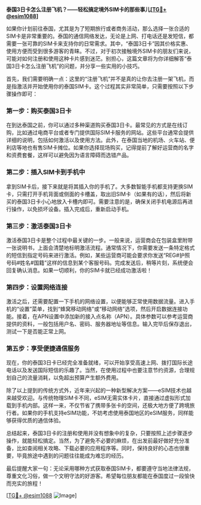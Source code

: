 **泰国3日卡怎么注册飞机？——轻松搞定境外SIM卡的那些事儿[[TG💪+ @esim1088](https://t.me/s/esim1088)]**

如果你计划前往泰国，尤其是为了短期旅行或者商务活动，那么选择一张合适的SIM卡是非常重要的。泰国的通信网络发达，无论是上网、打电话还是发短信，都需要一张可靠的SIM卡来支持你的日常需求。其中，“泰国3日卡”因其价格实惠、使用方便而受到很多游客的青睐。不过，对于初次接触境外SIM卡的朋友们来说，可能对如何注册和使用这种卡片感到迷茫。别担心，这篇文章将为你详细解答“泰国3日卡怎么注册飞机”的问题，并分享一些实用的小技巧。

首先，我们需要明确一点：这里的“注册飞机”并不是真的让你去注册一架飞机，而是指激活并开始使用你的泰国SIM卡。这个过程其实非常简单，只需要按照以下步骤操作即可：

### 第一步：购买泰国3日卡

在到达泰国之前，你可以通过多种渠道购买泰国3日卡。最常见的方式是在线订购，比如通过电商平台或者专门提供国际SIM卡服务的网站。这些平台通常会提供详细的说明，包括如何激活以及使用方法。此外，在泰国当地的机场、火车站、便利店等地也有售SIM卡摊位。如果你选择现场购买，记得提前了解好运营商的名字和资费套餐，这样可以避免因为语言障碍而选错产品。

### 第二步：插入SIM卡到手机中

拿到SIM卡后，接下来就是将其插入你的手机了。大多数智能手机都支持更换SIM卡，只需打开手机背面或侧面的卡槽盖，取出旧SIM卡（如果有的话），然后将新买的泰国3日卡小心地放入卡槽内即可。需要注意的是，确保关闭手机电源后再进行操作，以免损坏设备。插入完成后，重新启动手机。

### 第三步：激活泰国3日卡

激活泰国3日卡是整个过程中最关键的一步。一般来说，运营商会在包装盒里附带一张说明书，上面会清楚地标明激活流程。通常情况下，你需要发送一条特定格式的短信到指定号码来进行激活。例如，某些运营商可能会要求你发送“REG#护照号码#姓名#国籍”这样的信息到某个客服号码。完成发送后，稍等片刻，系统便会回复确认消息。如果一切顺利，你的SIM卡就已经成功激活啦！

### 第四步：设置网络连接

激活之后，还需要配置一下手机的网络设置，以便能够正常使用数据流量。进入手机的“设置”菜单，找到“蜂窝移动网络”或“移动网络”选项，然后开启数据连接功能。接着，在APN设置中添加新的接入点名称（APN）。具体参数可以参考运营商提供的资料，一般包括用户名、密码、服务器地址等信息。输入完毕后保存退出，测试一下是否能正常上网。

### 第五步：享受便捷通信服务

现在，你的泰国3日卡已经完全准备就绪，可以开始享受高速上网、拨打国际长途电话以及发送国际短信的乐趣了。当然，在使用过程中也要注意节约资源，合理规划自己的流量消耗，以免超出预算产生额外费用。

除了以上提到的传统方式外，近年来兴起的一种新型解决方案——eSIM技术也越来越受欢迎。与传统物理SIM卡不同，eSIM无需实体卡片，直接通过虚拟形式加载到手机内部。这样一来，不仅节省了携带多张卡的空间，还极大地方便了跨境旅行者。如果你的手机支持eSIM功能，不妨考虑使用泰国地区的eSIM服务，同样能够获得优质的通信体验。

总结起来，泰国3日卡的注册和使用并没有想象中的复杂，只要按照上述步骤逐步操作，就能轻松搞定。当然，为了避免不必要的麻烦，在出发前最好做好充分准备，比如查阅相关攻略、下载必要的应用程序等。同时，保持良好的心态也很重要，毕竟旅途中遇到的问题往往能成为难忘的经历。

最后提醒大家一句：无论采用哪种方式获取泰国SIM卡，都要遵守当地法律法规，尊重文化习俗，做一个文明守法的好游客。希望每位朋友都能在泰国度过一段愉快而充实的旅程！

[[TG💪+ @esim1088](https://t.me/s/esim1088) ![Image](https://i.postimg.cc/4NQfJmqS/Snipaste-2025-05-13-00-14-12.png)]